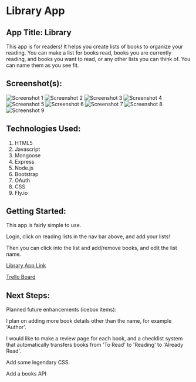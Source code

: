 # Library App


## App Title: Library

This app is for readers! 
It helps you create lists of books to organize your reading. 
You can make a list for books read, books you are currently reading, and books you want to read, or any other lists you can think of. 
You can name them as you see fit.


## Screenshot(s): 

![Screenshot 1](/imgs/Screenshot-1.png)
![Screenshot 2](/imgs/Screenshot-2.png)
![Screenshot 3](/imgs/Screenshot-3.png)
![Screenshot 4](/imgs/Screenshot-4.png)
![Screenshot 5](/imgs/Screenshot-5.png)
![Screenshot 6](/imgs/Screenshot-6.png)
![Screenshot 7](/imgs/Screenshot-7.png)
![Screenshot 8](/imgs/Screenshot-8.png)
![Screenshot 9](/imgs/Screenshot-9.png)

## Technologies Used: 

1. HTML5
2. Javascript
3. Mongoose
4. Express
5. Node.js
6. Bootstrap
7. OAuth
8. CSS
9. Fly.io


## Getting Started: 

This app is fairly simple to use.

Login, click on reading lists in the nav bar above, and add your lists!

Then you can click into the list and add/remove books, and edit the list name.

[Library App Link](https://project2library.fly.dev/)

[Trello Board](https://trello.com/invite/b/pMupmZLs/ATTI36b725e73824c99f0e8d9b0ae7e454ce1193BB19/project-2-library)

## Next Steps: 

Planned future enhancements (icebox items):

I plan on adding more book details other than the name, for example 'Author'.

I would like to make a review page for each book, and a checklist system that automatically transfers books from 'To Read' to 'Reading' to 'Already Read'.

Add some legendary CSS.

Add a books API



